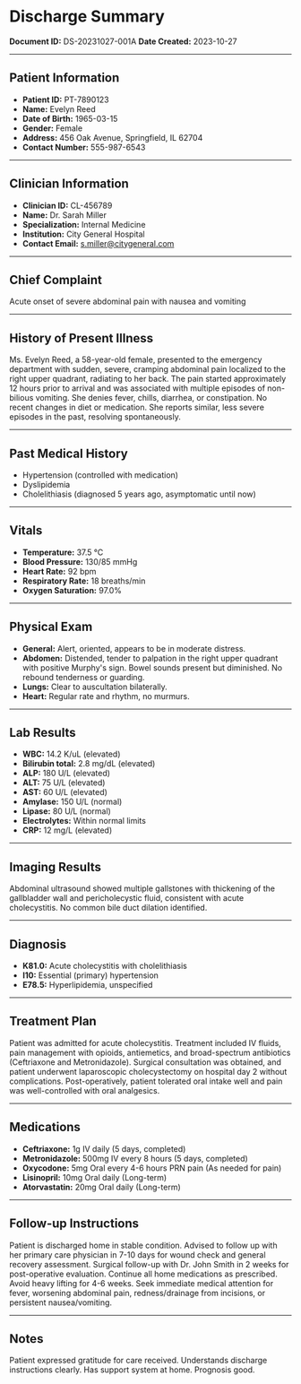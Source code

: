 # Discharge Summary

**Document ID:** DS-20231027-001A
**Date Created:** 2023-10-27

---

## Patient Information

*   **Patient ID:** PT-7890123
*   **Name:** Evelyn Reed
*   **Date of Birth:** 1965-03-15
*   **Gender:** Female
*   **Address:** 456 Oak Avenue, Springfield, IL 62704
*   **Contact Number:** 555-987-6543

---

## Clinician Information

*   **Clinician ID:** CL-456789
*   **Name:** Dr. Sarah Miller
*   **Specialization:** Internal Medicine
*   **Institution:** City General Hospital
*   **Contact Email:** s.miller@citygeneral.com

---

## Chief Complaint

Acute onset of severe abdominal pain with nausea and vomiting

---

## History of Present Illness

Ms. Evelyn Reed, a 58-year-old female, presented to the emergency department with sudden, severe, cramping abdominal pain localized to the right upper quadrant, radiating to her back. The pain started approximately 12 hours prior to arrival and was associated with multiple episodes of non-bilious vomiting. She denies fever, chills, diarrhea, or constipation. No recent changes in diet or medication. She reports similar, less severe episodes in the past, resolving spontaneously.

---

## Past Medical History

*   Hypertension (controlled with medication)
*   Dyslipidemia
*   Cholelithiasis (diagnosed 5 years ago, asymptomatic until now)

---

## Vitals

*   **Temperature:** 37.5 °C
*   **Blood Pressure:** 130/85 mmHg
*   **Heart Rate:** 92 bpm
*   **Respiratory Rate:** 18 breaths/min
*   **Oxygen Saturation:** 97.0%

---

## Physical Exam

*   **General:** Alert, oriented, appears to be in moderate distress.
*   **Abdomen:** Distended, tender to palpation in the right upper quadrant with positive Murphy's sign. Bowel sounds present but diminished. No rebound tenderness or guarding.
*   **Lungs:** Clear to auscultation bilaterally.
*   **Heart:** Regular rate and rhythm, no murmurs.

---

## Lab Results

*   **WBC:** 14.2 K/uL (elevated)
*   **Bilirubin total:** 2.8 mg/dL (elevated)
*   **ALP:** 180 U/L (elevated)
*   **ALT:** 75 U/L (elevated)
*   **AST:** 60 U/L (elevated)
*   **Amylase:** 150 U/L (normal)
*   **Lipase:** 80 U/L (normal)
*   **Electrolytes:** Within normal limits
*   **CRP:** 12 mg/L (elevated)

---

## Imaging Results

Abdominal ultrasound showed multiple gallstones with thickening of the gallbladder wall and pericholecystic fluid, consistent with acute cholecystitis. No common bile duct dilation identified.

---

## Diagnosis

*   **K81.0:** Acute cholecystitis with cholelithiasis
*   **I10:** Essential (primary) hypertension
*   **E78.5:** Hyperlipidemia, unspecified

---

## Treatment Plan

Patient was admitted for acute cholecystitis. Treatment included IV fluids, pain management with opioids, antiemetics, and broad-spectrum antibiotics (Ceftriaxone and Metronidazole). Surgical consultation was obtained, and patient underwent laparoscopic cholecystectomy on hospital day 2 without complications. Post-operatively, patient tolerated oral intake well and pain was well-controlled with oral analgesics.

---

## Medications

*   **Ceftriaxone:** 1g IV daily (5 days, completed)
*   **Metronidazole:** 500mg IV every 8 hours (5 days, completed)
*   **Oxycodone:** 5mg Oral every 4-6 hours PRN pain (As needed for pain)
*   **Lisinopril:** 10mg Oral daily (Long-term)
*   **Atorvastatin:** 20mg Oral daily (Long-term)

---

## Follow-up Instructions

Patient is discharged home in stable condition. Advised to follow up with her primary care physician in 7-10 days for wound check and general recovery assessment. Surgical follow-up with Dr. John Smith in 2 weeks for post-operative evaluation. Continue all home medications as prescribed. Avoid heavy lifting for 4-6 weeks. Seek immediate medical attention for fever, worsening abdominal pain, redness/drainage from incisions, or persistent nausea/vomiting.

---

## Notes

Patient expressed gratitude for care received. Understands discharge instructions clearly. Has support system at home. Prognosis good.